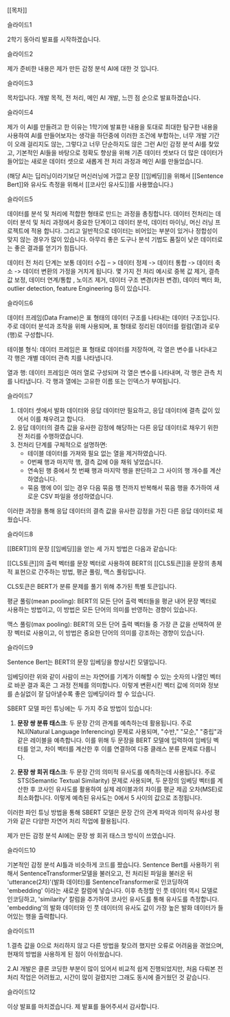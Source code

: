 [[목차]]

슬라이드1

2학기 동아리 발표를 시작하겠습니다.


슬라이드2

제가 준비한 내용은 제가 만든 감정 분석 AI에 대한 것 입니다.


슬라이드3

목차입니다.
개발 목적,
전 처리,
메인 AI 개발,
느낀 점 순으로 발표하겠습니다.


슬라이드4

제가 이 AI를 만들려고 한 이유는
1학기에 발표한 내용을 토대로 최대한 탐구한 내용을 사용하여 AI를 만들어보자는 생각을 하던중에 이러한 조건에 부합하는, 너무 개발 기간이 오래 걸리지도 않는, 그렇다고 너무 단순하지도 않은 그런 AI인 감정 분석 AI를 찾았고, 기본적인 AI들을 바탕으로 정확도 향상을 위해 기존 데이터 셋보다 더 많은 데이터가 들어있는 새로운 데이터 셋으로 새롭게 전 처리 과정과 메인 AI를 만들었습니다. 

(해당 AI는 딥러닝이라기보단 머신러닝에 가깝고 문장 [[임베딩]]을 위해서 [[Sentence Bert]]와 유사도 측정을 위해서 [[코사인 유사도]]를 사용했습니다.)

슬라이드5

데이터를 분석 및 처리에 적합한 형태로 만드는 과정을 총칭합니다.
데이터 전처리는 데이터 분석 및 처리 과정에서 중요한 단계이고 데이터 분석,
데이터 마이닝, 머신 러닝 프로젝트에 적용 합니다. 그리고 일반적으로 데이터는 비어있는 부분이 있거나 정합성이 맞지 않는 경우가 많이 있습니다.
아무리 좋은 도구나 분석 기법도 품질이 낮은 데이터로는 좋은 결과를 얻기가 힘듭니다.

데이터 전 처리 단계는 보통
데이터 수집 – > 데이터 정제 -> 데이터 통합 -> 데이터 축소 -> 데이터 변환의 가정을 거치게 됩니다.
몇 가지 전 처리 예시로
중복 값 제거, 결측 값 보정, 데이터 연계/통합 , 노이즈 제거, 데이터 구조 변경(차원 변경), 데이터 벡터 화, outlier detection, feature Engineering 등이 있습니다.


슬라이드6

데이터 프레임(Data Frame)은 표 형태의 데이터 구조를 나타내는 데이터 구조입니다. 
주로 데이터 분석과 조작을 위해 사용되며, 표 형태로 정리된 데이터를 컬럼(열)과 로우(행)로 구성합니다.

테이블 형식: 데이터 프레임은 표 형태로 데이터를 저장하며, 각 열은 변수를 나타내고 각 행은 개별 데이터 관측 치를 나타냅니다.

열과 행: 데이터 프레임은 여러 열로 구성되며 각 열은 변수를 나타내며, 각 행은 관측 치를 나타냅니다. 각 행과 열에는 고유한 이름 또는 인덱스가 부여됩니다.


슬라이드7

1. 데이터 셋에서 발화 데이터와 응답 데이터만 필요하고, 응답 데이터에 결측 값이 있어서 이를 채우려고 합니다.
2. 응답 데이터의 결측 값을 유사한 감정에 해당하는 다른 응답 데이터로 채우기 위한 전 처리를 수행하였습니다.
3. 전처리 단계를 구체적으로 설명하면:
    - 테이블 데이터를 가져와 필요 없는 열을 제거하였습니다.
    - 0번째 행과 마지막 행, 결측 값에 0을 채워 넣었습니다.
    - 연속된 행 중에서 첫 번째 행과 마지막 행을 판단하고 그 사이의 행 개수를 계산하였습니다.
    - 묶음 행에 0이 있는 경우 다음 묶음 행 전까지 반복해서 묶음 행을 추가하여 새로운 CSV 파일을 생성하였습니다.

이러한 과정을 통해 응답 데이터의 결측 값을 유사한 감정을 가진 다른 응답 데이터로 채웠습니다.


슬라이드8

[[BERT]]의 문장 [[임베딩]]을 얻는 세 가지 방법은 다음과 같습니다:

[[CLS토큰]]의 출력 벡터를 문장 벡터로 사용하여 BERT의 [[CLS토큰]]을 문장의 총체적 표현으로 간주하는 방법, 평균 풀링, 맥스 풀링입니다.

CLS토큰은 BERT가 분류 문제를 풀기 위해 추가된 특별 토큰입니다. 

평균 풀링(mean pooling): BERT의 모든 단어 출력 벡터들을 평균 내어 문장 벡터로 사용하는 방법이고,
이 방법은 모든 단어의 의미를 반영하는 경향이 있습니다.

맥스 풀링(max pooling): BERT의 모든 단어 출력 벡터들 중 가장 큰 값을 선택하여 문장 벡터로 사용이고, 
이 방법은 중요한 단어의 의미를 강조하는 경향이 있습니다.


슬라이드9

Sentence Bert는 BERT의 문장 임베딩을 향상시킨 모델입니다.

임베딩이란 위와 같이 사람이 쓰는 자연어를 기계가 이해할 수 있는 숫자의 나열인 벡터로 바꾼 결과 혹은 그 과정 전체를 의미합니다.
이렇게 변환시킨 벡터 값에 의미와 정보를 손실없이 잘 담아낼수록 좋은 임베딩이라 할 수 있습니다.

SBERT 모델 파인 튜닝에는 두 가지 주요 방법이 있습니다:

1. **문장 쌍 분류 태스크**: 두 문장 간의 관계를 예측하는데 활용됩니다. 주로 NLI(Natural Language Inferencing) 문제로 사용되며, "수반," "모순," "중립"과 같은 레이블을 예측합니다. 이를 위해 두 문장을 BERT 모델에 입력하여 임베딩 벡터를 얻고, 차이 벡터를 계산한 후 이를 연결하여 다중 클래스 분류 문제로 다룹니다.
    
2. **문장 쌍 회귀 태스크**: 두 문장 간의 의미적 유사도를 예측하는데 사용됩니다. 주로 STS(Semantic Textual Similarity) 문제로 사용되며, 두 문장의 임베딩 벡터를 계산한 후 코사인 유사도를 활용하여 실제 레이블과의 차이를 평균 제곱 오차(MSE)로 최소화합니다. 이렇게 예측된 유사도는 0에서 5 사이의 값으로 조정됩니다.
    

이러한 파인 튜닝 방법을 통해 SBERT 모델은 문장 간의 관계 파악과 의미적 유사성 평가와 같은 다양한 자연어 처리 작업에 활용됩니다.

제가 만든 감정 분석 AI에는 문장 쌍 회귀 태스크 방식이 쓰였습니다.


슬라이드10

기본적인 감정 분석 AI틀과 비슷하게 코드를 짰습니다.
Sentence Bert를 사용하기 위해서 SentenceTransformer모델을 불러오고, 전 처리된 파일을 불러온 뒤 'utterance(2차)'(발화 데이터)를 SentenceTransformer로 인코딩하여 'embedding' 이라는 새로운 칼럼에 넣습니다. 
이후 측정할 인 풋 데이터 역시 모델로 인코딩하고, 'similarity' 칼럼을 추가하여 코사인 유사도를 통해 유사도를 측정합니다. 
'embedding'의 발화 데이터와 인 풋 데이터의 유사도 값이 가장 높은 발화 데이터가 들어있는 행을 출력합니다.


슬라이드11

1.결측 값을 0으로 처리하지 않고 다른 방법을 찾으려 했지만 오류로 어려움을 겪었으며, 현재의 방법을 사용하게 된 점이 아쉬웠습니다.

2.AI 개발은 클론 코딩한 부분이 많이 있어서 비교적 쉽게 진행되었지만, 처음 다뤄본 전 처리 작업은 어려웠고, 시간이 많이 걸렸지만 그래도 동시에 즐거웠던 것 같습니다.


슬라이드12

이상 발표를 마치겠습니다.
제 발표를 들어주셔서 감사합니다.



